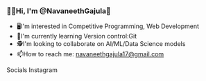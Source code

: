 ### 🙋‍♂️Hi, I'm @NavaneethGajula👋
  - 🖥I'm interested in Competitive Programming, Web Development
  - 🌱I'm currently learning Version control:Git
  - 🕵I'm looking to collaborate on AI/ML/Data Science models
  - 📫How to reach me: navaneethgajula17@gmail.com

<tr>Socials</tr>
<tr>Instagram</tr>
<!--
**Navaneeth-Gajula/Navaneeth-Gajula** is a ✨ _special_ ✨ repository because its `README.md` (this file) appears on your GitHub profile.

Here are some ideas to get you started:

- 🔭 I’m currently working on ...
- 🌱 I’m currently learning ...
- 👯 I’m looking to collaborate on ...
- 🤔 I’m looking for help with ...
- 💬 Ask me about ...
- 📫 How to reach me: ...
- 😄 Pronouns: ...
- ⚡ Fun fact: ...
-->
